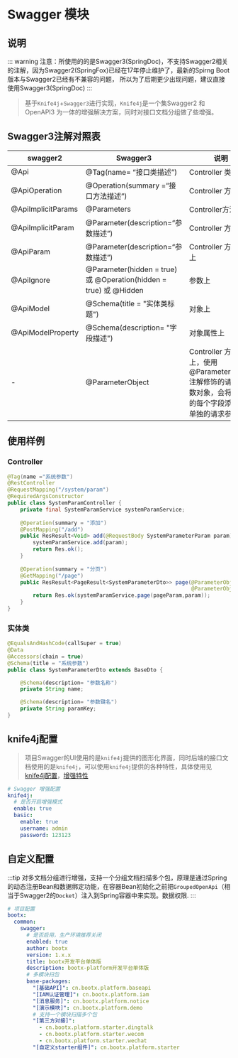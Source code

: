 # Swagger 模块
## 说明
::: warning
注意：所使用的的是Swagger3(SpringDoc)，不支持Swagger2相关的注解，因为Swagger2(SpringFox)已经在17年停止维护了，最新的Spirng Boot版本与Swagger2已经有不兼容的问题，
所以为了后期更少出现问题，建议直接使用Swagger3(SpringDoc)
:::

> 基于`Knife4j`+`Swagger3`进行实现，`Knife4j`是一个集Swagger2 和 OpenAPI3 为一体的增强解决方案，同时对接口文档分组做了些增强。

## Swagger3注解对照表
| swagger2           | Swagger3                                                        | 说明                                                                  |
|--------------------|-----------------------------------------------------------------|---------------------------------------------------------------------|
| @Api               | @Tag(name= “接口类描述”)                                             | Controller 类上                                                       |
| @ApiOperation      | @Operation(summary =“接口方法描述”)                                   | Controller 方法上                                                      |     
| @ApiImplicitParams | @Parameters                                                     | Controller方法上                                                       |
| @ApiImplicitParam  | @Parameter(description=“参数描述”)                                  | Controller 方法上                                                      |
| @ApiParam          | @Parameter(description=“参数描述”)                                  | Controller 方法参数上                                                    |
| @ApiIgnore         | @Parameter(hidden = true) 或 @Operation(hidden = true) 或 @Hidden | 参数上                                                                 |
| @ApiModel          | @Schema(title  = "实体类标题")                                       | 对象上                                                                 |
| @ApiModelProperty  | @Schema(description= "字段描述")                                    | 对象属性上                                                               |
| -                  | @ParameterObject                                                | Controller 方法参数上，使用@ParameterObject 注解修饰的请求参数对象，会将对象的每个字段添加为单独的请求参数 |

## 使用样例
### Controller
```java
@Tag(name ="系统参数")
@RestController
@RequestMapping("/system/param")
@RequiredArgsConstructor
public class SystemParamController {
    private final SystemParamService systemParamService;
    
    @Operation(summary = "添加")
    @PostMapping("/add")
    public ResResult<Void> add(@RequestBody SystemParameterParam param){
        systemParamService.add(param);
        return Res.ok();
    }
    
    @Operation(summary = "分页")
    @GetMapping("/page")
    public ResResult<PageResult<SystemParameterDto>> page(@ParameterObject PageParam pageParam,
                                                          @ParameterObject SystemParameterParam param){
        return Res.ok(systemParamService.page(pageParam,param));
    }
}
```
### 实体类
```java
@EqualsAndHashCode(callSuper = true)
@Data
@Accessors(chain = true)
@Schema(title = "系统参数")
public class SystemParameterDto extends BaseDto {

    @Schema(description= "参数名称")
    private String name;

    @Schema(description= "参数键名")
    private String paramKey;
}
```
## knife4j配置
> 项目Swagger的UI使用的是`knife4j`提供的图形化界面，同时后端的接口文档使用的是`knife4j`，可以使用`knife4j`提供的各种特性，具体使用见[knife4j配置](https://doc.xiaominfo.com/docs/quick-start#openapi3)，[增强特性](https://doc.xiaominfo.com/docs/features/enhance)

```yaml
# Swagger 增强配置
knife4j:
  # 是否开启增强模式
  enable: true
  basic:
    enable: true
    username: admin
    password: 123123
```


## 自定义配置
:::tip
对多文档分组进行增强，支持一个分组文档扫描多个包，原理是通过Spring的动态注册Bean和数据绑定功能，在容器Bean初始化之前把`GroupedOpenApi`（相当于Swagger2的`Docket`）注入到Spring容器中来实现。数据权限.
:::

```yaml
# 项目配置
bootx:
  common:
    swagger:
      # 是否启用，生产环境推荐关闭
      enabled: true
      author: bootx
      version: 1.x.x
      title: bootx开发平台单体版
      description: bootx-platform开发平台单体版
      # 多模块扫包
      base-packages:
        "[基础API]": cn.bootx.platform.baseapi
        "[IAM认证管理]": cn.bootx.platform.iam
        "[消息服务]": cn.bootx.platform.notice
        "[演示模块]": cn.bootx.platform.demo
        # 支持一个模块扫描多个包
        "[第三方对接]":
          - cn.bootx.platform.starter.dingtalk
          - cn.bootx.platform.starter.wecom
          - cn.bootx.platform.starter.wechat
        "[自定义starter组件]": cn.bootx.platform.starter
```
